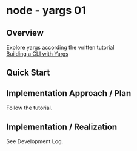 # node - yargs 01

## Overview

Explore yargs according the written tutorial  
[Building a CLI with Yargs](https://dev.to/christopherkade/building-a-cli-with-yargs-ip8)

## Quick Start


## Implementation Approach / Plan

Follow the tutorial. 

## Implementation / Realization

See Development Log.